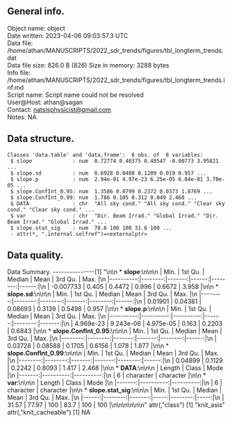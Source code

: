 <!-- This is a markdown file. -->


 General info.
---------------

Object name:    object      
Date written:   2023-04-06 09:03:57.3 UTC  
Data file:      /home/athan/MANUSCRIPTS/2022_sdr_trends/figures/tbl_longterm_trends.dat      
Data file size: 826.0 B (826) 
Size in memory: 3288 bytes      
Info file:      /home/athan/MANUSCRIPTS/2022_sdr_trends/figures/tbl_longterm_trends.inf.md      
Script name:    Script name could not be resolved      
User@Host:      athan@sagan   
Contact:        <natsisphysicist@gmail.com>      
Notes:          NA      


 Data structure.
-----------------

```
Classes 'data.table' and 'data.frame':	6 obs. of  8 variables:
 $ slope             : num  0.72774 0.40375 0.48547 -0.00773 3.95821 ...
 $ slope.sd          : num  0.6928 0.0408 0.1209 0.019 0.957 ...
 $ slope.p           : num  2.94e-01 4.97e-23 6.25e-05 6.84e-01 3.70e-05 ...
 $ slope.ConfInt_0.95: num  1.3586 0.0799 0.2372 0.0373 1.8769 ...
 $ slope.ConfInt_0.99: num  1.786 0.105 0.312 0.049 2.468 ...
 $ DATA              : chr  "All sky cond." "All sky cond." "Clear sky cond." "Clear sky cond." ...
 $ var               : chr  "Dir. Beam Irrad." "Global Irrad." "Dir. Beam Irrad." "Global Irrad." ...
 $ slope.stat_sig    : num  70.6 100 100 31.6 100 ...
 - attr(*, ".internal.selfref")=<externalptr> 
```


 Data quality.
---------------
 Data Summary.
---------------[1] "\n\n  * **slope**:\n\n\n    |      Min. | 1st Qu. | Median |  Mean | 3rd Qu. |  Max. |\n    |----------:|--------:|-------:|------:|--------:|------:|\n    | -0.007733 |   0.405 | 0.4472 | 0.996 |  0.6672 | 3.958 |\n\n  * **slope.sd**:\n\n\n    |    Min. | 1st Qu. |  Median |   Mean | 3rd Qu. |  Max. |\n    |--------:|--------:|--------:|-------:|--------:|------:|\n    | 0.01901 | 0.04381 | 0.08693 | 0.3139 |  0.5498 | 0.957 |\n\n  * **slope.p**:\n\n\n    |      Min. |   1st Qu. |    Median |  Mean | 3rd Qu. |   Max. |\n    |----------:|----------:|----------:|------:|--------:|-------:|\n    | 4.969e-23 | 9.243e-06 | 4.975e-05 | 0.163 |  0.2203 | 0.6843 |\n\n  * **slope.ConfInt_0.95**:\n\n\n    |    Min. | 1st Qu. | Median |   Mean | 3rd Qu. |  Max. |\n    |--------:|--------:|-------:|-------:|--------:|------:|\n    | 0.03728 | 0.08588 | 0.1705 | 0.6156 |   1.078 | 1.877 |\n\n  * **slope.ConfInt_0.99**:\n\n\n    |    Min. | 1st Qu. | Median |   Mean | 3rd Qu. |  Max. |\n    |--------:|--------:|-------:|-------:|--------:|------:|\n    | 0.04899 |  0.1129 | 0.2242 | 0.8093 |   1.417 | 2.468 |\n\n  * **DATA**:\n\n\n    | Length |     Class |      Mode |\n    |-------:|----------:|----------:|\n    |      6 | character | character |\n\n  * **var**:\n\n\n    | Length |     Class |      Mode |\n    |-------:|----------:|----------:|\n    |      6 | character | character |\n\n  * **slope.stat_sig**:\n\n\n    |  Min. | 1st Qu. | Median | Mean | 3rd Qu. | Max. |\n    |------:|--------:|-------:|-----:|--------:|-----:|\n    | 31.57 |   77.97 |    100 | 83.7 |     100 |  100 |\n\n\n<!-- end of list -->\n\n\n"
attr(,"class")
[1] "knit_asis"
attr(,"knit_cacheable")
[1] NA
